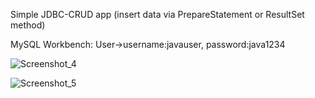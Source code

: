 Simple JDBC-CRUD app (insert data via PrepareStatement or ResultSet method)

MySQL Workbench: User->username:javauser, password:java1234

![Screenshot_4](https://user-images.githubusercontent.com/70575515/192834150-59f30915-c3cd-4342-a3e1-534e2a3e1e5b.png)

![Screenshot_5](https://user-images.githubusercontent.com/70575515/192834187-74b02007-a81b-4aa3-b1e6-d861dc009a98.png)

